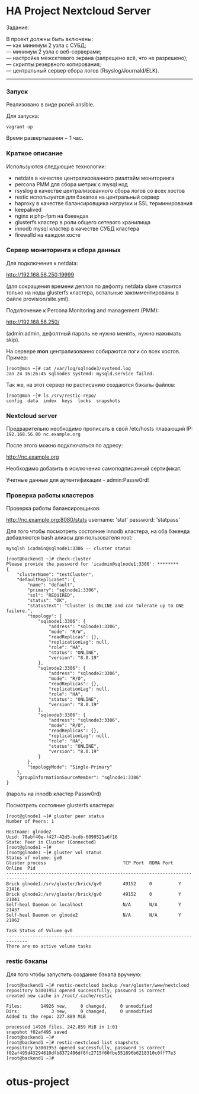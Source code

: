 # HA Project Nextcloud Server

Задание:  

В проект должны быть включены:  
— как минимум 2 узла с СУБД;   
— минимум 2 узла с веб-серверами;   
— настройка межсетевого экрана (запрещено всё, что не разрешено);   
— скрипты резервного копирования;   
— центральный сервер сбора логов (Rsyslog/Journald/ELK).  

---

### Запуск

Реализовано в виде ролей ansible.  

Для запуска: 

```console
vagrant up
```
Время развертывания ~ 1 час. 

### Краткое описание 

Используются следующие технологии:
- netdata в качестве централизованного риалтайм мониторинга
- percona PMM для сбора метрик с mysql нод
- rsyslog в качестве централизованного сбора логов со всех хостов
- restic используется для бэкапов на центральный сервер
- haproxy в качестве балансировщика нагрузки и SSL терминирования
- keepalived
- nginx и php-fpm на бэкендах
- glusterfs кластер в роли общего сетевого хранилища
- innodb mysql кластер в качестве СУБД кластера
- firewalld на каждом хосте

### Сервер мониторинга и сбора данных

Для подключения к netdata: 

http://192.168.56.250:19999

(для сокращения времени деплоя по дефолту netdata slave ставится только на ноды glusterfs кластера, остальные закомментированы в файле provision/site.yml).  

Подключение к Percona Monitoring and management (PMM):  

http://192.168.56.250/

(admin:admin, дефолтный пароль не нужно менять, нужно нажимать skip).

На сервере **mon** централизованно собираются логи со всех хостов. Пример: 

```console
[root@mon ~]# cat /var/log/sqlnode3/systemd.log 
Jan 24 16:26:45 sqlnode3 systemd: mysqld.service failed.
```

Так же, на этот сервер по расписанию создаются бэкапы файлов: 

```console
[root@mon ~]# ls /srv/restic-repo/
config  data  index  keys  locks  snapshots
```

### Nextcloud server

Предварительно необходимо прописать в свой /etc/hosts плавающий IP:  
`192.168.56.80 nc.example.org`

После этого можно подключаться по адресу: 

http://nc.example.org

Необходимо добавить в исключения самоподписанный сертификат.  

Учетные данные для аутентификации - admin:Passw0rd!

### Проверка работы кластеров

Проверка работы балансировщиков:  

http://nc.example.org:8080/stats
username: 'stat'
password: 'statpass'

Для того чтобы посмотреть состояние innodb кластера, на оба бэкенда добавляются bash алиасы для пользователя root:   

```console
mysqlsh icadmin@sqlnode1:3306 -- cluster status

[root@backend1 ~]# check-cluster 
Please provide the password for 'icadmin@sqlnode1:3306': ********
{
    "clusterName": "testCluster", 
    "defaultReplicaSet": {
        "name": "default", 
        "primary": "sqlnode1:3306", 
        "ssl": "REQUIRED", 
        "status": "OK", 
        "statusText": "Cluster is ONLINE and can tolerate up to ONE failure.", 
        "topology": {
            "sqlnode1:3306": {
                "address": "sqlnode1:3306", 
                "mode": "R/W", 
                "readReplicas": {}, 
                "replicationLag": null, 
                "role": "HA", 
                "status": "ONLINE", 
                "version": "8.0.19"
            }, 
            "sqlnode2:3306": {
                "address": "sqlnode2:3306", 
                "mode": "R/O", 
                "readReplicas": {}, 
                "replicationLag": null, 
                "role": "HA", 
                "status": "ONLINE", 
                "version": "8.0.19"
            }, 
            "sqlnode3:3306": {
                "address": "sqlnode3:3306", 
                "mode": "R/O", 
                "readReplicas": {}, 
                "replicationLag": null, 
                "role": "HA", 
                "status": "ONLINE", 
                "version": "8.0.19"
            }
        }, 
        "topologyMode": "Single-Primary"
    }, 
    "groupInformationSourceMember": "sqlnode1:3306"
}

```

(пароль на innodb кластер Passw0rd)


Посмотреть состояние glusterfs кластера: 

```console
[root@glnode1 ~]# gluster peer status
Number of Peers: 1

Hostname: glnode2
Uuid: 78abf40e-f427-42d5-bcdb-6099521a6f16
State: Peer in Cluster (Connected)
[root@glnode1 ~]# 
[root@glnode1 ~]# gluster vol status
Status of volume: gv0
Gluster process                             TCP Port  RDMA Port  Online  Pid
------------------------------------------------------------------------------
Brick glnode1:/srv/gluster/brick/gv0        49152     0          Y       21416
Brick glnode2:/srv/gluster/brick/gv0        49152     0          Y       21841
Self-heal Daemon on localhost               N/A       N/A        Y       21437
Self-heal Daemon on glnode2                 N/A       N/A        Y       21862
 
Task Status of Volume gv0
------------------------------------------------------------------------------
There are no active volume tasks

```


### restic бэкапы

Для того чтобы запустить создание бэкапа вручную: 

```console
[root@backend1 ~]# restic-nextcloud backup /var/gluster/www/nextcloud
repository b3001953 opened successfully, password is correct
created new cache in /root/.cache/restic

Files:       14926 new,     0 changed,     0 unmodified
Dirs:            3 new,     0 changed,     0 unmodified
Added to the repo: 227.889 MiB

processed 14926 files, 242.859 MiB in 1:01
snapshot f02af495 saved
[root@backend1 ~]# 
[root@backend1 ~]# restic-nextcloud list snapshots
repository b3001953 opened successfully, password is correct
f02af495d43294610dfb8372406df8fc2715f60fbe551896b6218310c0ff77e3
[root@backend1 ~]# 

```

# otus-project
